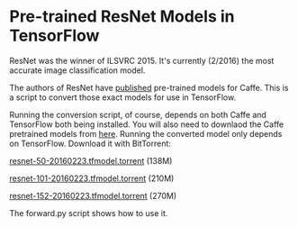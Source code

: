 # Pre-trained ResNet Models in TensorFlow

ResNet was the winner of ILSVRC 2015. It's currently (2/2016) the most accurate
image classification model.

The authors of ResNet have
[published](https://github.com/KaimingHe/deep-residual-networks) pre-trained
models for Caffe. This is a script to convert those exact models for use in
TensorFlow.

Running the conversion script, of course, depends on both Caffe and TensorFlow
both being installed.  You will also need to downlaod the Caffe pretrained
models from [here](https://github.com/KaimingHe/deep-residual-networks).
Running the converted model only depends on TensorFlow. Download it
with BitTorrent:

[resnet-50-20160223.tfmodel.torrent](https://github.com/ry/tensorflow-resnet/raw/master/resnet-50-20160223.tfmodel.torrent) (138M)

[resnet-101-20160223.tfmodel.torrent](https://github.com/ry/tensorflow-resnet/raw/master/resnet-101-20160223.tfmodel.torrent) (210M)

[resnet-152-20160223.tfmodel.torrent](https://github.com/ry/tensorflow-resnet/raw/master/resnet-152-20160223.tfmodel.torrent) (270M)

The forward.py script shows how to use it.

